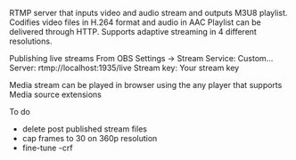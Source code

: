 RTMP server that inputs video and audio stream and outputs M3U8 playlist.
Codifies video files in H.264 format and audio in AAC
Playlist can be delivered through HTTP.
Supports adaptive streaming in 4 different resolutions.

Publishing live streams
From OBS
Settings -> Stream
Service: Custom...
Server: rtmp://localhost:1935/live
Stream key: Your stream key

Media stream can be played in browser using the any player that supports Media source extensions

To do

- delete post published stream files
- cap frames to 30 on 360p resolution
- fine-tune -crf
